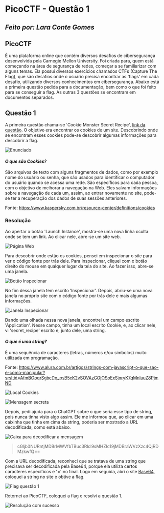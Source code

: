 # PicoCTF - Questão 1
## _Feito por: Lara Conte Gomes_

## PicoCTF
É uma plataforma online que contém diversos desafios de cibersegurança desenvolvida pela Carnegie Mellon University. Foi criada para, quem está começando na área de segurança de redes, começar a se familiarizar com alguns temas.
Ela possui diversos exercícios chamados CTFs (Capture The Flag), que são desafios onde o usuário precisa encontrar as 'flags' em cada desafio, utilizando diversos conhecimentos em cibersegurança.
Abaixo está a primeira questão pedida para a documentação, bem como o que foi feito para se conseguir a flag. As outras 3 questões se encontram em documentos separados.

## Questão 1
A primeira questão chama-se 'Cookie Monster Secret Recipe', [link da questão](https://play.picoctf.org/practice/challenge/469). O objetivo era encontrar os cookies de um site. Descobrindo onde se encontram esses cookies pode-se descobrir algumas informações para descobrir a flag.

![Enunciado](https://github.com/lara-conte-gomes/escola_de_seguranca_cibernetica/blob/main/prints/Picture2.png?raw=true)

#### _O que são Cookies?_
São arquivos de texto com alguns fragmentos de dados, como por exemplo nome do usuário ou senha, que são usados para identificar o computador do usuário quando se acessa uma rede. São específicos para cada pessoa, com o objetivo de melhorar a navegação na Web. Eles salvam informações sobre a navegação de cada um, assim, ao entrar novamente no site, pode-se ter a recuperação dos dados de suas sessões anteriores.

Fonte: https://www.kaspersky.com.br/resource-center/definitions/cookies

### Resolução 
Ao apertar o botão 'Launch Instance', mostra-se uma nova linha oculta onde se tem um link. Ao clicar nele, abre-se um site web.

![Página Web](https://github.com/lara-conte-gomes/escola_de_seguranca_cibernetica/blob/main/prints/Picture4.png?raw=true)

Para descobrir onde estão os cookies, pensei em inspecionar o site para ver o código fonte por trás dele. Para inspecionar, cliquei com o botão direito do mouse em qualquer lugar da tela do site. Ao fazer isso, abre-se uma janela.

![Botão Inspecionar](https://github.com/lara-conte-gomes/escola_de_seguranca_cibernetica/blob/main/prints/Picture5.png?raw=true)

No fim dessa janela tem escrito 'Inspecionar'.
Depois, abriu-se uma nova janela no próprio site com o código fonte por trás dele e mais algumas informações.

![Janela Inspecionar](https://github.com/lara-conte-gomes/escola_de_seguranca_cibernetica/blob/main/prints/Picture6.png?raw=true)

Dando uma olhada nessa nova janela, encontrei um campo escrito 'Application'. Nesse campo, tinha um local escrito Cookie, e, ao clicar nele, vi 'secret_recipe' escrito e, junto dele, uma string.

#### _O que é uma string?_
É uma sequência de caracteres (letras, números e/ou símbolos) muito utilizada em programação.

Fonte: https://www.alura.com.br/artigos/strings-com-javascript-o-que-sao-e-como-manipular?srsltid=AfmBOoqrSgbcDq_psB5cK2vSOVAzGOjOSoExSjnryK7qMnluuZ8PjmND

![Local Cookies](https://github.com/lara-conte-gomes/escola_de_seguranca_cibernetica/blob/main/prints/Picture7.png?raw=true)

![Mensagem secreta](https://github.com/lara-conte-gomes/escola_de_seguranca_cibernetica/blob/main/prints/Picture8.png?raw=true)

Depois, pedi ajuda para o ChatGPT sobre o que seria esse tipo de string, pois nunca tinha visto algo assim. Ele me informou que, ao clicar em uma caixinha que tinha em cima da string, poderia ser mostrado a URL decodificada, como está abaixo.

![Caixa para decodificar a mensagem](https://github.com/lara-conte-gomes/escola_de_seguranca_cibernetica/blob/main/prints/Picture9.png?raw=true)

> cGljb0NURntjMDBrMWVfbTBuc3Rlcl9sMHZlc19jMDBraWVzXzc4QjRDMzkwfQ==

Com a URL decodificada, reconheci que se tratava de uma string que precisava ser decodificada pela Base64, porque ela utiliza certos caracteres específicos e '=' no final.
Logo em seguida, abri o site [Base64](https://base64.guru/converter), coloquei a string no site e obtive a flag.

![Flag questão 1](https://github.com/lara-conte-gomes/escola_de_seguranca_cibernetica/blob/main/prints/Picture10.png?raw=true)

Retornei ao PicoCTF, coloquei a flag e resolvi a questão 1.

![Resolução com sucesso](https://github.com/lara-conte-gomes/escola_de_seguranca_cibernetica/blob/main/prints/Picture3.png?raw=true)

